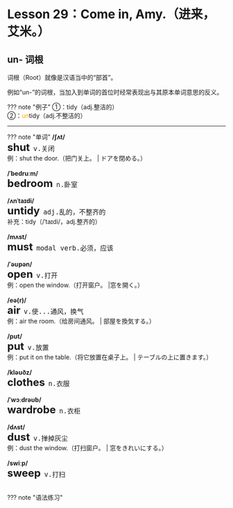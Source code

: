 # Lesson 29：Come in, Amy.（进来，艾米。）


## un- 词根

词根（Root）就像是汉语当中的“部首”。

例如“un-”的词根，当加入到单词的首位时经常表现出与其原本单词意思的反义。

??? note "例子"
    ①：tidy（adj.整洁的）<br>
    ②：<font color=orange>un</font>tidy（adj.不整洁的）<br>


---
??? note "单词"
    **/ʃʌt/**<br>
    <font size=5>**shut**</font>&nbsp;&nbsp;<font size=4>`v.关闭`</font><br>
    例：shut the door.（把门关上。 | ドアを閉める。）<br>
    <br>
    **/ˈbedruːm/**<br>
    <font size=5>**bedroom**</font>&nbsp;&nbsp;<font size=4>`n.卧室`</font><br>
    <br>
    **/ʌnˈtaɪdi/**<br>
    <font size=5>**untidy**</font>&nbsp;&nbsp;<font size=4>`adj.乱的，不整齐的`</font><br>
    补充：tidy（/ˈtaɪdi/，adj.整齐的）<br>
    <br>
    **/mʌst/**<br>
    <font size=5>**must**</font>&nbsp;&nbsp;<font size=4>`modal verb.必须，应该`</font><br>
    <br>
    **/ˈəʊpən/**<br>
    <font size=5>**open**</font>&nbsp;&nbsp;<font size=4>`v.打开`</font><br>
    例：open the window.（打开窗户。 |窓を開く。）<br>
    <br>
    **/eə(r)/**<br>
    <font size=5>**air**</font>&nbsp;&nbsp;<font size=4>`v.使...通风，换气`</font><br>
    例：air the room.（给房间通风。 | 部屋を換気する。）<br>
    <br>
    **/pʊt/**<br>
    <font size=5>**put**</font>&nbsp;&nbsp;<font size=4>`v.放置`</font><br>
    例：put it on the table.（将它放置在桌子上。 | テーブルの上に置きます。）<br>
    <br>
    **/kləʊðz/**<br>
    <font size=5>**clothes**</font>&nbsp;&nbsp;<font size=4>`n.衣服`</font><br>
    <br>
    **/ˈwɔːdrəʊb/**<br>
    <font size=5>**wardrobe**</font>&nbsp;&nbsp;<font size=4>`n.衣柜`</font><br>
    <br>
    **/dʌst/**<br>
    <font size=5>**dust**</font>&nbsp;&nbsp;<font size=4>`v.掸掉灰尘`</font><br>
    例：dust the window.（打扫窗户。 | 窓をきれいにする。）<br>
    <br>
    **/swiːp/**<br>
    <font size=5>**sweep**</font>&nbsp;&nbsp;<font size=4>`v.打扫`</font><br>
    <br>


??? note "语法练习"


